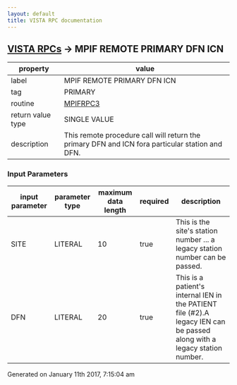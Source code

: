 ```yaml
---
layout: default
title: VISTA RPC documentation
---
```




## [VISTA RPCs](TableOfContent.md) &#8594; MPIF REMOTE PRIMARY DFN ICN 

 property | value 
--- | --- 
 label | MPIF REMOTE PRIMARY DFN ICN
 tag | PRIMARY
 routine | [MPIFRPC3](http://code.osehra.org/dox/Routine_MPIFRPC3_source.html)
 return value type | SINGLE VALUE
 description | This remote procedure call will return the primary DFN and ICN fora particular station and DFN.

### Input Parameters

| input parameter | parameter type | maximum data length | required | description | 
| --- | --- | --- | --- | --- | 
| SITE | LITERAL | 10 | true |  This is the site's station number ... a legacy station number can be passed. | 
| DFN | LITERAL | 20 | true | This is a patient's internal IEN in the PATIENT file (#2).A legacy IEN can be passed along with a legacy station number. | 




 Generated on January 11th 2017, 7:15:04 am